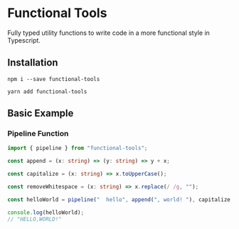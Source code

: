 # Functional Tools

Fully typed utility functions to write code in a more functional style in Typescript.

## Installation

`npm i --save functional-tools`

`yarn add functional-tools`

## Basic Example

### Pipeline Function

```ts
import { pipeline } from "functional-tools";

const append = (x: string) => (y: string) => y + x;

const capitalize = (x: string) => x.toUpperCase();

const removeWhitespace = (x: string) => x.replace(/ /g, "");

const helloWorld = pipeline("  hello", append(", world! "), capitalize, removeWhitespace);

console.log(helloWorld);
// "HELLO,WORLD!"
```

